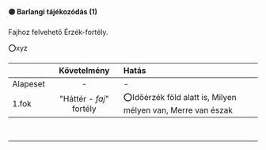 #### 🟣 Barlangi tájékozódás (1)

<!-- tag: erzekfortely -->

Fajhoz felvehető Érzék-fortély.

⭕xyz

| |  Követelmény | Hatás  |
| :----------- | :-----------: | :----------- |
| Alapeset| - | - |
| 1.fok | "Háttér - *faj*" fortély | ⭕Időérzék föld alatt is, Milyen mélyen van, Merre van észak |
 
<br />

---
